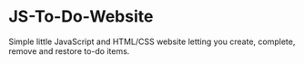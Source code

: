 <h1>JS-To-Do-Website</h1>
<p>Simple little JavaScript and HTML/CSS website letting you create, complete, remove and restore to-do items.</p>
